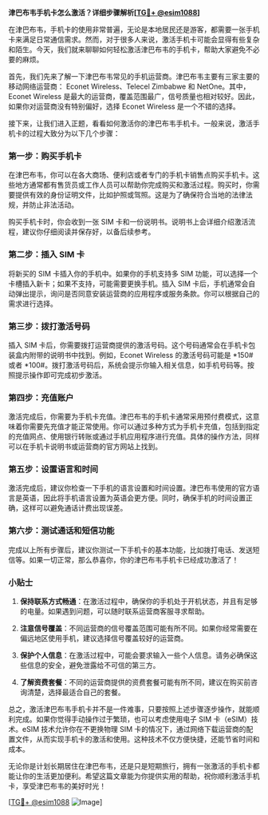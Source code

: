 **津巴布韦手机卡怎么激活？详细步骤解析[[TG💪+ @esim1088](https://t.me/s/esim1088)]**

在津巴布韦，手机卡的使用非常普遍，无论是本地居民还是游客，都需要一张手机卡来满足日常通信需求。然而，对于很多人来说，激活手机卡可能会显得有些复杂和陌生。今天，我们就来聊聊如何轻松激活津巴布韦的手机卡，帮助大家避免不必要的麻烦。

首先，我们先来了解一下津巴布韦常见的手机运营商。津巴布韦主要有三家主要的移动网络运营商： Econet Wireless、Telecel Zimbabwe 和 NetOne。其中，Econet Wireless 是最大的运营商，覆盖范围最广，信号质量也相对较好。因此，如果你对运营商没有特别偏好，选择 Econet Wireless 是一个不错的选择。

接下来，让我们进入正题，看看如何激活你的津巴布韦手机卡。一般来说，激活手机卡的过程大致分为以下几个步骤：

### 第一步：购买手机卡

在津巴布韦，你可以在各大商场、便利店或者专门的手机卡销售点购买手机卡。这些地方通常都有售货员或工作人员可以帮助你完成购买和激活过程。购买时，你需要提供有效的身份证明文件，比如护照或驾照。这是为了确保符合当地的法律法规，并防止非法活动。

购买手机卡时，你会收到一张 SIM 卡和一份说明书。说明书上会详细介绍激活流程，建议你仔细阅读并保存好，以备后续参考。

### 第二步：插入 SIM 卡

将新买的 SIM 卡插入你的手机中。如果你的手机支持多 SIM 功能，可以选择一个卡槽插入新卡；如果不支持，可能需要更换手机。插入 SIM 卡后，手机通常会自动弹出提示，询问是否同意安装运营商的应用程序或服务条款。你可以根据自己的需求进行选择。

### 第三步：拨打激活号码

插入 SIM 卡后，你需要拨打运营商提供的激活号码。这个号码通常会在手机卡包装盒内附带的说明书中找到。例如，Econet Wireless 的激活号码可能是 *150# 或者 *100#。拨打激活号码后，系统会提示你输入相关信息，如手机号码等。按照提示操作即可完成初步激活。

### 第四步：充值账户

激活完成后，你需要为手机卡充值。津巴布韦的手机卡通常采用预付费模式，这意味着你需要先充值才能正常使用。你可以通过多种方式为手机卡充值，包括到指定的充值网点、使用银行转账或通过手机应用程序进行充值。具体的操作方法，同样可以在手机卡说明书或运营商的官方网站上找到。

### 第五步：设置语言和时间

激活完成后，建议你检查一下手机的语言设置和时间设置。津巴布韦使用的官方语言是英语，因此将手机语言设置为英语会更方便。同时，确保手机的时间设置正确，这样可以避免通话计费出现误差。

### 第六步：测试通话和短信功能

完成以上所有步骤后，建议你测试一下手机卡的基本功能，比如拨打电话、发送短信等。如果一切正常，那么恭喜你，你的津巴布韦手机卡已经成功激活了！

### 小贴士

1. **保持联系方式畅通**：在激活过程中，确保你的手机处于开机状态，并且有足够的电量。如果遇到问题，可以随时联系运营商客服寻求帮助。
   
2. **注意信号覆盖**：不同运营商的信号覆盖范围可能有所不同。如果你经常需要在偏远地区使用手机，建议选择信号覆盖较好的运营商。

3. **保护个人信息**：在激活过程中，可能会要求输入一些个人信息。请务必确保这些信息的安全，避免泄露给不可信的第三方。

4. **了解资费套餐**：不同的运营商提供的资费套餐可能有所不同，建议在购买前咨询清楚，选择最适合自己的套餐。

总之，激活津巴布韦手机卡并不是一件难事，只要按照上述步骤逐步操作，就能顺利完成。如果你觉得手动操作过于繁琐，也可以考虑使用电子 SIM 卡（eSIM）技术。eSIM 技术允许你在不更换物理 SIM 卡的情况下，通过网络下载运营商的配置文件，从而实现手机卡的激活和使用。这种技术不仅方便快捷，还能节省时间和成本。

无论你是计划长期居住在津巴布韦，还是只是短期旅行，拥有一张激活的手机卡都能让你的生活更加便利。希望这篇文章能为你提供实用的帮助，祝你顺利激活手机卡，享受津巴布韦的美好时光！

[[TG💪+ @esim1088](https://t.me/s/esim1088) ![Image](https://i.postimg.cc/4NQfJmqS/Snipaste-2025-05-13-00-14-12.png)]